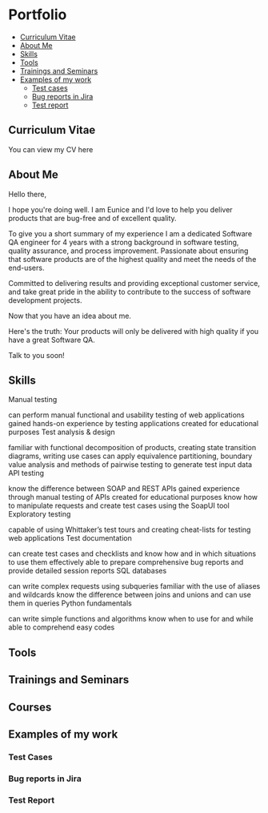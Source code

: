 # Portfolio
- [Curriculum Vitae](#curriculum-vitae)
- [About Me](#about-me)
- [Skills](#skills)
- [Tools](#tools)
- [Trainings and Seminars](trainings-and-seminars)
- [Examples of my work](#examples-of-my-work)
  * [Test cases](#test-cases)
  * [Bug reports in Jira](#bug-reports-in-jira)
  * [Test report](#test-report)

## Curriculum Vitae
You can view my CV here

## About Me

Hello there,

I hope you're doing well. I am Eunice and I'd love to help you deliver products that are bug-free and of excellent quality. 

To give you a short summary of my experience
I am a dedicated Software QA engineer for 4 years with a strong background in software testing, quality assurance, and process improvement. Passionate about ensuring that software products are of the highest quality and meet the needs of the end-users. 

Committed to delivering results and providing exceptional customer service, and take great pride in the ability to contribute to the success of software development projects.

Now that you have an idea about me. 

Here's the truth: Your products will only be delivered with high quality if you have a great Software QA.

Talk to you soon!

## Skills
Manual testing

can perform manual functional and usability testing of web applications
gained hands-on experience by testing applications created for educational purposes
Test analysis & design

familiar with functional decomposition of products, creating state transition diagrams, writing use cases
can apply equivalence partitioning, boundary value analysis and methods of pairwise testing to generate test input data
API testing

know the difference between SOAP and REST APIs
gained experience through manual testing of APIs created for educational purposes
know how to manipulate requests and create test cases using the SoapUI tool
Exploratory testing

capable of using Whittaker’s test tours and creating cheat-lists for testing web applications
Test documentation

can create test cases and checklists and know how and in which situations to use them effectively
able to prepare comprehensive bug reports and provide detailed session reports
SQL databases

can write complex requests using subqueries
familiar with the use of aliases and wildcards
know the difference between joins and unions and can use them in queries
Python fundamentals

can write simple functions and algorithms
know when to use for and while
able to comprehend easy codes


## Tools

## Trainings and Seminars

## Courses

## Examples of my work

 ### Test Cases
 
 ### Bug reports in Jira
 
 ### Test Report
